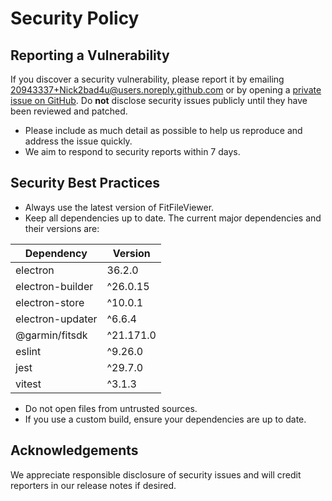 # Security Policy

## Reporting a Vulnerability

If you discover a security vulnerability, please report it by emailing [20943337+Nick2bad4u@users.noreply.github.com](mailto:20943337+Nick2bad4u@users.noreply.github.com) or by opening a [private issue on GitHub](https://github.com/Nick2bad4u/FitFileViewer/issues/new). Do **not** disclose security issues publicly until they have been reviewed and patched.

-   Please include as much detail as possible to help us reproduce and address the issue quickly.
-   We aim to respond to security reports within 7 days.

## Security Best Practices

-   Always use the latest version of FitFileViewer.
-   Keep all dependencies up to date. The current major dependencies and their versions are:

| Dependency       | Version   |
| ---------------- | --------- |
| electron         | 36.2.0    |
| electron-builder | ^26.0.15  |
| electron-store   | ^10.0.1   |
| electron-updater | ^6.6.4    |
| @garmin/fitsdk   | ^21.171.0 |
| eslint           | ^9.26.0   |
| jest             | ^29.7.0   |
| vitest           | ^3.1.3    |

-   Do not open files from untrusted sources.
-   If you use a custom build, ensure your dependencies are up to date.

## Acknowledgements

We appreciate responsible disclosure of security issues and will credit reporters in our release notes if desired.
